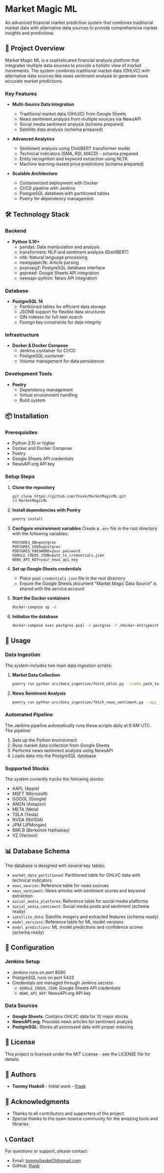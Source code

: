 # Market Magic ML

An advanced financial market prediction system that combines traditional market data with alternative data sources to provide comprehensive market insights and predictions.

## 🎯 Project Overview

Market Magic ML is a sophisticated financial analysis platform that integrates multiple data sources to provide a holistic view of market movements. The system combines traditional market data (OHLVC) with alternative data sources like news sentiment analysis to generate more accurate market predictions.

### Key Features

- **Multi-Source Data Integration**
  - Traditional market data (OHLVC) from Google Sheets
  - News sentiment analysis from multiple sources via NewsAPI
  - Social media sentiment analysis (schema prepared)
  - Satellite data analysis (schema prepared)

- **Advanced Analytics**
  - Sentiment analysis using DistilBERT transformer model
  - Technical indicators (SMA, RSI, MACD) - schema prepared
  - Entity recognition and keyword extraction using NLTK
  - Machine learning-based price predictions (schema prepared)

- **Scalable Architecture**
  - Containerized deployment with Docker
  - CI/CD pipeline with Jenkins
  - PostgreSQL database with partitioned tables
  - Poetry for dependency management

## 🛠️ Technology Stack

### Backend
- **Python 3.10+**
  - pandas: Data manipulation and analysis
  - transformers: NLP and sentiment analysis (DistilBERT)
  - nltk: Natural language processing
  - newspaper3k: Article parsing
  - psycopg2: PostgreSQL database interface
  - gspread: Google Sheets API integration
  - newsapi-python: News API integration

### Database
- **PostgreSQL 14**
  - Partitioned tables for efficient data storage
  - JSONB support for flexible data structures
  - GIN indexes for full-text search
  - Foreign key constraints for data integrity

### Infrastructure
- **Docker & Docker Compose**
  - Jenkins container for CI/CD
  - PostgreSQL container
  - Volume management for data persistence

### Development Tools
- **Poetry**
  - Dependency management
  - Virtual environment handling
  - Build system

## 📦 Installation

### Prerequisites
- Python 3.10 or higher
- Docker and Docker Compose
- Poetry
- Google Sheets API credentials
- NewsAPI.org API key

### Setup Steps

1. **Clone the repository**
   ```bash
   git clone https://github.com/thask/MarketMagicML.git
   cd MarketMagicML
   ```

2. **Install dependencies with Poetry**
   ```bash
   poetry install
   ```

3. **Configure environment variables**
   Create a `.env` file in the root directory with the following variables:
   ```
   POSTGRES_DB=postgres
   POSTGRES_USER=postgres
   POSTGRES_PASSWORD=your_password
   GOOGLE_CREDS_JSON=path_to_credentials.json
   NEWS_API_KEY=your_news_api_key
   ```

4. **Set up Google Sheets credentials**
   - Place your `credentials.json` file in the root directory
   - Ensure the Google Sheets document "Market Magic Data Source" is shared with the service account

5. **Start the Docker containers**
   ```bash
   docker-compose up -d
   ```

6. **Initialize the database**
   ```bash
   docker-compose exec postgres psql -U postgres -f /docker-entrypoint-initdb.d/create_schema.sql
   ```

## 🚀 Usage

### Data Ingestion

The system includes two main data ingestion scripts:

1. **Market Data Collection**
   ```bash
   poetry run python src/data_ingestion/fetch_ohlvc.py --creds path_to_credentials.json
   ```

2. **News Sentiment Analysis**
   ```bash
   poetry run python src/data_ingestion/fetch_news_sentiment.py --api_key your_news_api_key
   ```

### Automated Pipeline

The Jenkins pipeline automatically runs these scripts daily at 9 AM UTC. The pipeline:
1. Sets up the Python environment
2. Runs market data collection from Google Sheets
3. Performs news sentiment analysis using NewsAPI
4. Loads data into the PostgreSQL database

### Supported Stocks

The system currently tracks the following stocks:
- AAPL (Apple)
- MSFT (Microsoft)
- GOOGL (Google)
- AMZN (Amazon)
- META (Meta)
- TSLA (Tesla)
- NVDA (NVIDIA)
- JPM (JPMorgan)
- BRK.B (Berkshire Hathaway)
- VZ (Verizon)

## 📊 Database Schema

The database is designed with several key tables:

- `market_data_partitioned`: Partitioned table for OHLVC data with technical indicators
- `news_sources`: Reference table for news sources
- `news_sentiment`: News articles with sentiment scores and keyword extraction
- `social_media_platforms`: Reference table for social media platforms
- `social_media_sentiment`: Social media posts and sentiment (schema ready)
- `satellite_data`: Satellite imagery and extracted features (schema ready)
- `model_versions`: Reference table for ML model versions
- `model_predictions`: ML model predictions and confidence scores (schema ready)

## 🔧 Configuration

### Jenkins Setup
- Jenkins runs on port 8080
- PostgreSQL runs on port 5433
- Credentials are managed through Jenkins secrets:
  - `GOOGLE_CREDS_JSON`: Google Sheets API credentials
  - `NEWS_API_KEY`: NewsAPI.org API key

### Data Sources
- **Google Sheets**: Contains OHLVC data for 10 major stocks
- **NewsAPI.org**: Provides news articles for sentiment analysis
- **PostgreSQL**: Stores all processed data with proper indexing

## 📝 License

This project is licensed under the MIT License - see the LICENSE file for details.

## 👥 Authors

- **Tommy Haskell** - *Initial work* - [thask](https://github.com/thask)

## 🙏 Acknowledgments

- Thanks to all contributors and supporters of the project
- Special thanks to the open-source community for the amazing tools and libraries

## 📞 Contact

For questions or support, please contact:
- Email: tommyhaskell3@gmail.com
- GitHub: [thask](https://github.com/thask)